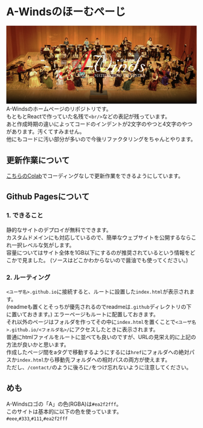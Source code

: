 # A-Windsのほーむぺーじ
![thumb](/img/top_img.webp)
A-Windsのホームページのリポジトリです。<br>
もともとReactで作っていた名残で`<br/>`などの表記が残っています。<br>
あと作成時期の違いによってコードのインデントが2文字のやつと4文字のやつがあります。汚くてすみません。<br>
他にもコードに汚い部分が多いので今後リファクタリングをちゃんとやります。

## 更新作業について
[こちらのColab](https://colab.research.google.com/drive/16ffJkQLPzGrMclAfSTOu3z1oa4cWhsCJ?usp=sharing)でコーディングなしで更新作業をできるようにしています。

## Github Pagesについて
### 1. できること
静的なサイトのデプロイが無料でできます。<br>
カスタムドメインにも対応しているので、簡単なウェブサイトを公開するならこれ一択レベルな気がします。<br>
容量についてはサイト全体を1GB以下にするのが推奨されているという情報をどこかで見ました。
(ソースはどこかわからないので醤油でも使ってください。)

### 2. ルーティング
`<ユーザ名>.github.io`に接続すると、ルートに設置した`index.html`が表示されます。<br>
(readmeも置くとそっちが優先されるのでreadmeは`.github`ディレクトリの下に置いておきます。)
エラーページもルートに配置しておきます。<br>
それ以外のページはフォルダを作ってその中に`index.html`を置くことで`<ユーザ名>.github.io/<フォルダ名>/`にアクセスしたときに表示されます。<br>
普通にhtmlファイルをルートに並べても良いのですが、URLの見栄え的に上記の方法が良いかと思います。<br>
作成したページ間をaタグで移動するようにするには`href`にフォルダへの絶対パスか`index.html`から移動先フォルダへの相対パスの両方が使えます。<br>
ただし、`/contact/`のように後ろに`/`をつけ忘れないように注意してください。

## めも
A-Windsロゴの「A」の色(RGBA)は`#ea2f2fff`。<br>
このサイトは基本的に以下の色を使っています。<br>
`#eee`,`#333`,`#111`,`#ea2f2fff`
